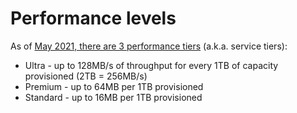 # Performance levels

As of [May 2021, there are 3 performance tiers](https://docs.microsoft.com/en-us/azure/azure-netapp-files/azure-netapp-files-service-levels) (a.k.a. service tiers):
- Ultra - up to 128MB/s of throughput for every 1TB of capacity provisioned (2TB = 256MB/s)
- Premium - up to 64MB per 1TB provisioned
- Standard - up to 16MB per 1TB provisioned
